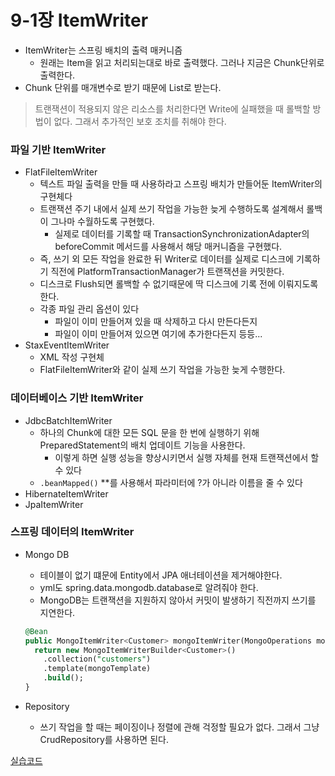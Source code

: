 # 9-1장 ItemWriter

- ItemWriter는 스프링 배치의 출력 매커니즘
    - 원래는 Item을 읽고 처리되는대로 바로 출력했다. 그러나 지금은 Chunk단위로 출력한다.
- Chunk 단위를 매개변수로 받기 때문에 List로 받는다.

> 트랜잭션이 적용되지 않은 리소스를 처리한다면 Write에 실패했을 때 롤백할 방법이 없다. 그래서 추가적인 보호 조치를 취해야 한다.
> 

### 파일 기반 ItemWriter

- FlatFileItemWriter
    - 텍스트 파일 출력을 만들 때 사용하라고 스프링 배치가 만들어둔 ItemWriter의 구현체다
    - 트랜잭션 주기 내에서 실제 쓰기 작업을 가능한 늦게 수행하도록 설계해서 롤백이 그나마 수월하도록 구현했다.
        - 실제로 데이터를 기록할 때 TransactionSynchronizationAdapter의 beforeCommit 메서드를 사용해서 해당 매커니즘을 구현했다.
    - 즉, 쓰기 외 모든 작업을 완료한 뒤 Writer로 데이터를 실제로 디스크에 기록하기 직전에 PlatformTransactionManager가 트랜잭션을 커밋한다.
    - 디스크로 Flush되면 롤백할 수 없기때문에 딱 디스크에 기록 전에 이뤄지도록 한다.
    - 각종 파일 관리 옵션이 있다
        - 파일이 이미 만들어져 있을 때 삭제하고 다시 만든다든지
        - 파일이 이미 만들어져 있으면 여기에 추가한다든지 등등...
- StaxEventItemWriter
    - XML 작성 구현체
    - FlatFileItemWriter와 같이 실제 쓰기 작업을 가능한 늦게 수행한다.

### 데이터베이스 기반 ItemWriter

- JdbcBatchItemWriter
    - 하나의 Chunk에 대한 모든 SQL 문을 한 번에 실행하기 위해 PreparedStatement의 배치 업데이트 기능을 사용한다.
        - 이렇게 하면 실행 성능을 향상시키면서 실행 자체를 현재 트랜잭션에서 할 수 있다
    - `.beanMapped()` **를 사용해서 파라미터에 ?가 아니라 이름을 줄 수 있다
- HibernateItemWriter
- JpaItemWriter

### 스프링 데이터의 ItemWriter

- Mongo DB
    - 테이블이 없기 떄문에 Entity에서 JPA 애너테이션을 제거해야한다.
    - yml도 spring.data.mongodb.database로 알려줘야 한다.
    - MongoDB는 트랜잭션을 지원하지 않아서 커밋이 발생하기 직전까지 쓰기를 지연한다.
    
    ```sql
    @Bean
    public MongoItemWriter<Customer> mongoItemWriter(MongoOperations mongoTemplate) {
      return new MongoItemWriterBuilder<Customer>()
        .collection("customers")
        .template(mongoTemplate)
        .build();
    }
    ```
    
- Repository
    - 쓰기 작업을 할 때는 페이징이나 정렬에 관해 걱정할 필요가 없다. 그래서 그냥 CrudRepository를 사용하면 된다.

[실습코드](https://github.com/aegis1920/my-lab/tree/master/def-guide-spring-batch)
